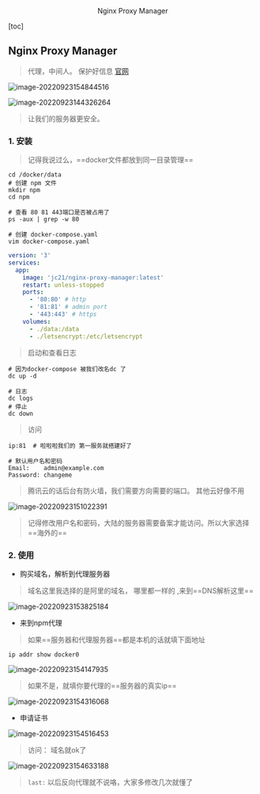 <center>Nginx Proxy Manager</center>



[toc]



## Nginx Proxy Manager

> 代理，中间人。 保护好信息  [官网](https://nginxproxymanager.com/)

![image-20220923154844516](https://lypro.gggggu.com/i/2022/09/23/632d64df15566.png)

![image-20220923144326264](https://lypro.gggggu.com/i/2022/09/23/632d558fa6860.png)

> 让我们的服务器更安全。



### 1. 安装

> 记得我说过么，==docker文件都放到同一目录管理==

```shell
cd /docker/data 
# 创建 npm 文件
mkdir npm 
cd npm 

# 查看 80 81 443端口是否被占用了
ps -aux | grep -w 80

# 创建 docker-compose.yaml
vim docker-compose.yaml
```

```yaml
version: '3'
services:
  app:
    image: 'jc21/nginx-proxy-manager:latest'
    restart: unless-stopped
    ports:
      - '80:80' # http
      - '81:81' # admin port
      - '443:443' # https
    volumes:
      - ./data:/data
      - ./letsencrypt:/etc/letsencrypt
```

> 启动和查看日志

```shell
# 因为docker-compose 被我们改名dc 了
dc up -d 

# 日志
dc logs 
# 停止
dc down 
```

> 访问

```shell
ip:81  # 啦啦啦我们的 第一服务就搭建好了

# 默认用户名和密码
Email:    admin@example.com
Password: changeme
```

> 腾讯云的话后台有防火墙，我们需要方向需要的端口。 其他云好像不用

![image-20220923151022391](https://lypro.gggggu.com/i/2022/09/23/632d5be0a7808.png)

> 记得修改用户名和密码，大陆的服务器需要备案才能访问。所以大家选择==海外的==



### 2. 使用

* 购买域名，解析到代理服务器

> 域名这里我选择的是阿里的域名， 哪里都一样的 ,来到==DNS解析这里==

![image-20220923153825184](https://lypro.gggggu.com/i/2022/09/23/632d62726e698.png)

* 来到npm代理

> 如果==服务器和代理服务器==都是本机的话就填下面地址

```shell
ip addr show docker0
```

![image-20220923154147935](https://lypro.gggggu.com/i/2022/09/23/632d66a6acb8b.png)

> 如果不是，就填你要代理的==服务器的真实ip==

![image-20220923154316068](https://lypro.gggggu.com/i/2022/09/23/632d63962ae64.png)

* 申请证书

![image-20220923154516453](https://lypro.gggggu.com/i/2022/09/23/632d640d77fde.png)

> 访问： 域名就ok了 

![image-20220923154633188](https://lypro.gggggu.com/i/2022/09/23/632d645add45c.png)



> `last:` 以后反向代理就不说咯，大家多修改几次就懂了